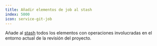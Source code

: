 ```yaml
---
title: Añadir elementos de job al stash
index: 5000
icon: service-git-job
---
```


Añade al [stash](/concepts/stash) todos los elementos con operaciones involucradas en el entorno actual de la revisión
del proyecto.
